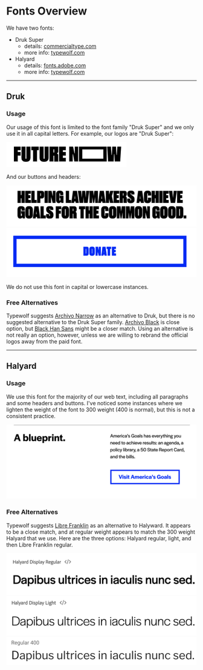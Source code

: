 # Fonts Overview

We have two fonts:

* Druk Super
    * details: [commercialtype.com](https://commercialtype.com/catalog/druk/super)
    * more info: [typewolf.com](https://www.typewolf.com/site-of-the-day/fonts/druk)
* Halyard 
    * details: [fonts.adobe.com](https://fonts.adobe.com/fonts/halyard)
    * more info: [typewolf.com](https://www.typewolf.com/site-of-the-day/fonts/halyard)

---

## Druk

### Usage

Our usage of this font is limited to the font family "Druk Super" and we only use it in all capital letters. For example, our logos are "Druk Super":

![fnf logo](./images/logo-fnf.png)

And our buttons and headers:

![header](./images/header.png)
![donate button](./images/button.png)

We do not use this font in capital or lowercase instances.

### Free Alternatives

Typewolf suggests [Archivo Narrow](https://fonts.google.com/specimen/Archivo+Narrow) as an alternative to Druk, but there is no suggested alternative to the Druk Super family. [Archivo Black](https://fonts.google.com/specimen/Archivo+Black) is close option, but [Black Han Sans](https://fonts.google.com/specimen/Black+Han+Sans) might be a closer match. Using an alternative is not really an option, however, unless we are willing to rebrand the official logos away from the paid font.

---

## Halyard

### Usage

We use this font for the majority of our web text, including all paragraphs and some headers and buttons. I've noticed some instances where we lighten the weight of the font to 300 weight (400 is normal), but this is not a consistent practice.

![text](./images/text.png)

### Free Alternatives

Typewolf suggests [Libre Franklin](https://fonts.google.com/specimen/Libre+Franklin) as an alternative to Halyward. It appears to be a close match, and at regular weight appears to match the 300 weight Halyard that we use. Here are the three options: Halyard regular, light, and then Libre Franklin regular.

![font-halyard-regular](./images/font-halyard-regular.png)
![font-halyard-light](./images/font-halyard-light.png)
![font-librefranklin-regular](./images/font-librefranklin-regular.png)
